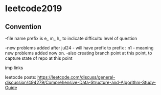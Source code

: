 # leetcode2019

## Convention
-file name prefix is e_ m_ h_ to indicate difficultu level of question

-new problems added after jul24 - will have prefix to prefix : n1 - meaning new problems added now on.
-also creating branch point at this point, to capture state of repo at this point


imp links

leetocde posts:
https://leetcode.com/discuss/general-discussion/494279/Comprehensive-Data-Structure-and-Algorithm-Study-Guide
